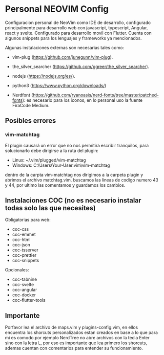 # Personal NEOVIM Config
Configuracion personal de NeoVim como IDE de desarrollo, configurado principalmente para desarrollo web con javascript, typescript, Angular, react y svelte. Configurado para desarrollo movil con Flutter. Cuenta con algunos snippets para los lenguajes y frameworks ya mencionados.

Algunas instalaciones externas son necesarias tales como:

- vim-plug (https://github.com/junegunn/vim-plug).

- the_silver_searcher (https://github.com/ggreer/the_silver_searcher).

- nodejs (https://nodejs.org/es/).

- python3 (https://www.python.org/downloads/)

- Nerdfont (https://github.com/ryanoasis/nerd-fonts/tree/master/patched-fonts): es necesario para los iconos, en lo personal uso la fuente FiraCode Medium.
  
 

## Posibles errores

### vim-matchtag
El plugin causará un error que no nos permitira escribir tranquilos, para solucionarlo debe dirigirse a la ruta del plugin:

- Linux: ~/.vim/plugged/vim-matchtag
- Windows: C:\Users\Your-User\.vim\vim-matchtag

dentro de la carpta vim-matchtag nos dirigimos a la carpeta plugin y abrimos el archivo matchtag.vim. buscamos las lineas de codigo numero 43 y 44, por ultimo las comentamos y guardamos los cambios.

## Instalaciones COC (no es necesario instalar todas solo las que necesites)

Obligatorias para web:
- coc-css
- coc-emmet
- coc-html
- coc-json
- coc-tsserver
- coc-prettier
- coc-snippets

Opcionales:
- coc-tabnine
- coc-svelte
- coc-angular
- coc-docker
- coc-flutter-tools



## Importante

Porfavor lea el archivo de maps.vim y plugins-config.vim, en ellos encuentra los shorcuts personalizados estan creados en base a lo que para mi es comodo
por ejemplo NerdTree no abre archivos con la tecla Enter sino con la letra L, por eso es importante que lea primero los shorcuts, ademas cuentan con comentarios para entender su funcionamiento.
